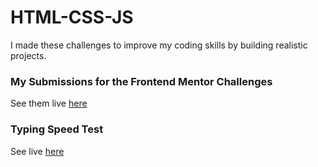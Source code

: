 # HTML-CSS-JS
I made these challenges to improve my coding skills by building realistic projects.

### My Submissions for the Frontend Mentor Challenges
See them live [here](https://frontend-mentor-challenges0.netlify.app/)


### Typing Speed Test
See live [here](https://typing-speed-test0.netlify.app/)
